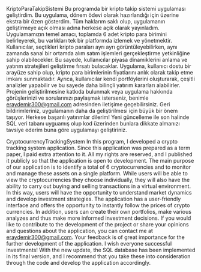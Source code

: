 KriptoParaTakipSistemi Bu programda bir kripto takip sistemi uygulaması geliştirdim. Bu uygulama, dönem ödevi olarak hazırlandığı için üzerine ekstra bir özen gösterdim. Tüm haklarım saklı olup, uygulamanın geliştirmeye açık olması adına herkese açık olarak yayınladım. Uygulamamızın temel amacı, toplamda 6 adet kripto para birimini belirleyerek, bu varlıkları tek bir platformda izlemek ve yönetmektir. Kullanıcılar, seçtikleri kripto paraları ayrı ayrı görüntüleyebilirken, aynı zamanda sanal bir ortamda alım satım işlemleri gerçekleştirme yetkinliğine sahip olabilecekler. Bu sayede, kullanıcılar piyasa dinamiklerini anlama ve yatırım stratejileri geliştirme fırsatı bulacaklar. Uygulama, kullanıcı dostu bir arayüze sahip olup, kripto para birimlerinin fiyatlarını anlık olarak takip etme imkanı sunmaktadır. Ayrıca, kullanıcılar kendi portföylerini oluşturarak, çeşitli analizler yapabilir ve bu sayede daha bilinçli yatırım kararları alabilirler. Projenin geliştirilmesine katkıda bulunmak veya uygulama hakkında görüşlerinizi ve sorularınızı paylaşmak isterseniz, benimle eraydemir300@gmail.com adresinden iletişime geçebilirsiniz. Geri bildirimleriniz, uygulamanın daha da geliştirilmesi için büyük bir önem taşıyor. Herkese başarılı yatırımlar dilerim! Yeni güncelleme ile son halinde SQL veri tabanı uyguamış olup kod üzerinden bunlara dikkate almanızı tavsiye ederim buna göre uygulamayı geliştiriniz.

CryptocurrencyTrackingSystem In this program, I developed a crypto tracking system application. Since this application was prepared as a term paper, I paid extra attention to it. All my rights are reserved, and I published it publicly so that the application is open to development. The main purpose of our application is to identify a total of 6 cryptocurrencies and to monitor and manage these assets on a single platform. While users will be able to view the cryptocurrencies they choose individually, they will also have the ability to carry out buying and selling transactions in a virtual environment. In this way, users will have the opportunity to understand market dynamics and develop investment strategies. The application has a user-friendly interface and offers the opportunity to instantly follow the prices of crypto currencies. In addition, users can create their own portfolios, make various analyzes and thus make more informed investment decisions. If you would like to contribute to the development of the project or share your opinions and questions about the application, you can contact me at eraydemir300@gmail.com. Your feedback is of great importance for the further development of the application. I wish everyone successful investments! With the new update, the SQL database has been implemented in its final version, and I recommend that you take these into consideration through the code and develop the application accordingly.

